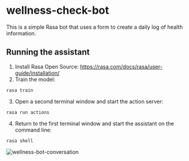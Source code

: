 # wellness-check-bot
This is a simple Rasa bot that uses a form to create a daily log of health information.

## Running the assistant
1. Install Rasa Open Source: https://rasa.com/docs/rasa/user-guide/installation/
2. Train the model:

``rasa train``

3. Open a second terminal window and start the action server:

``rasa run actions``

4. Return to the first terminal window and start the assistant on the command line:

``rasa shell``

![wellness-bot-conversation](https://github.com/karen-white/wellness-check-bot/blob/master/images/bot_conversation.png?raw=true)
